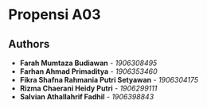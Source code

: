 # Propensi A03

## Authors

* **Farah Mumtaza Budiawan** - *1906308495*
* **Farhan Ahmad Primaditya** - *1906353460*
* **Fikra Shafna Rahmania Putri Setyawan** - *1906304175*
* **Rizma Chaerani Heidy Putri** - *1906299111*
* **Salvian Athallahrif Fadhil** - *1906398843*
